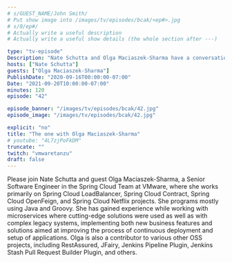 ```yaml
---
# s/GUEST_NAME/John Smith/
# Put show image into /images/tv/episodes/bcak/<ep#>.jpg
# s/0/ep#/
# Actually write a useful description
# Actually write a useful show details (the whole section after ---)

type: "tv-episode"
Description: "Nate Schutta and Olga Maciaszek-Sharma have a conversation"
hosts: ["Nate Schutta"]
guests: ["Olga Maciaszek-Sharma"]
PublishDate: "2020-09-16T00:00:00-07:00"
Date: "2021-09-20T10:00:00-07:00"
minutes: 120
episode: "42"

episode_banner: "/images/tv/episodes/bcak/42.jpg"
episode_image: "/images/tv/episodes/bcak/42.jpg"

explicit: "no"
title: "The one with Olga Maciaszek-Sharma"
# youtube: "4L7zjPoFkDM"
truncate: ""
twitch: "vmwaretanzu"
draft: false
---
```


Please join Nate Schutta and guest Olga Maciaszek-Sharma, a Senior Software Engineer in the Spring Cloud Team at VMware, where she works primarily on Spring Cloud LoadBalancer, Spring Cloud Contract, Spring Cloud OpenFeign, and Spring Cloud Netflix projects. She programs mostly using Java and Groovy. She has gained experience while working with microservices where cutting-edge solutions were used as well as with complex legacy systems, implementing both new business features and solutions aimed at improving the process of continuous deployment and setup of applications. Olga is also a contributor to various other OSS projects, including RestAssured, JFairy, Jenkins Pipeline Plugin, Jenkins Stash Pull Request Builder Plugin, and others.
